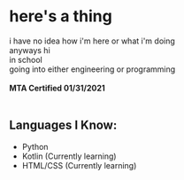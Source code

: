 <h1>here's a thing</h1>
<p1>
i have no idea how i'm here or what i'm doing<br>
anyways hi<br>
in school<br>
going into either engineering or programming<br>
</p1>
<br>
<p2><strong>MTA Certified 01/31/2021</strong></p2>
<br>
<br>
<h2>Languages I Know:</h2>
<ul>
 <li>Python</li>
 <li>Kotlin (Currently learning)</li>
 <li>HTML/CSS (Currently learning)</li>
</ul>

<!---
Garfield2875/Garfield2875 is a ✨ special ✨ repository because its `README.md` (this file) appears on your GitHub profile.
You can click the Preview link to take a look at your changes.
--->
